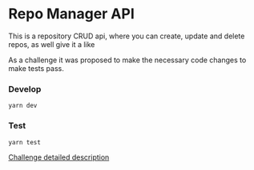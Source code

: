 # Repo Manager API

This is a repository CRUD api, where you can create, update and delete repos, as well give it a like

As a challenge it was proposed to make the necessary code changes to make tests pass.

### Develop

`yarn dev`

### Test

`yarn test`

[Challenge detailed description](https://www.notion.so/Desafio-03-Corrigindo-o-c-digo-c15c8a2e212846039a367cc7b763c6dd)
